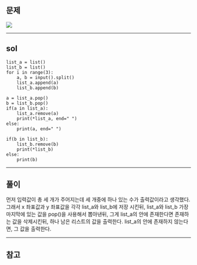 ## 문제
![](https://images.velog.io/images/chestnut1044/post/cbe7c23f-4544-43ff-ab6d-a3ea25761451/image.png)


---
## sol
```
list_a = list()
list_b = list()
for i in range(3):
    a, b = input().split()
    list_a.append(a)
    list_b.append(b)

a = list_a.pop()
b = list_b.pop()
if(a in list_a):
    list_a.remove(a)
    print(*list_a, end=" ")
else:
    print(a, end=" ")

if(b in list_b):
    list_b.remove(b)
    print(*list_b)
else:
    print(b)
```


---
## 풀이
먼저 입력값이 총 세 개가 주어지는데 세 개중에 하나 있는 수가 출력값이라고 생각했다.
그래서 x 좌표값과 y 좌표값을 각각 list_a와 list_b에 저장 시킨뒤, list_a와 list_b 가장 마지막에 있는 값을 pop()을 사용해서 뽑아낸뒤, 그게 list_a의 안에 존재한다면 존재하는 값을 삭제시킨뒤, 하나 남은 리스트의 값을 출력한다.
list_a의 안에 존재하지 않는다면, 그 값을 출력한다. 



---
## 참고
